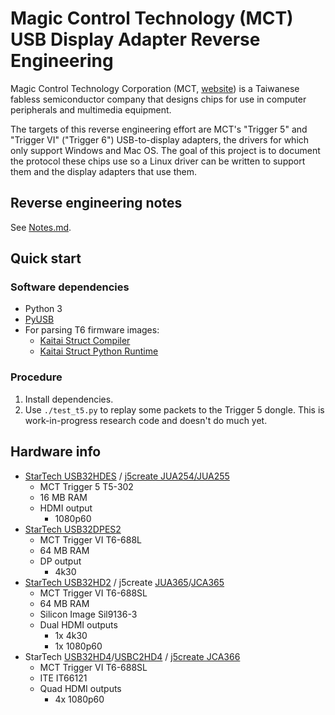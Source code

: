 # Magic Control Technology (MCT) USB Display Adapter Reverse Engineering

Magic Control Technology Corporation (MCT, [website][mct]) is a Taiwanese
fabless semiconductor company that designs chips for use in computer peripherals
and multimedia equipment.

The targets of this reverse engineering effort are MCT's "Trigger 5" and
"Trigger VI" ("Trigger 6") USB-to-display adapters, the drivers for which only
support Windows and Mac OS. The goal of this project is to document the protocol
these chips use so a Linux driver can be written to support them and the display
adapters that use them.


## Reverse engineering notes

See [Notes.md](doc/Notes.md).


## Quick start


### Software dependencies

* Python 3
* [PyUSB][pyusb]
* For parsing T6 firmware images:
  * [Kaitai Struct Compiler][ksc]
  * [Kaitai Struct Python Runtime][kspr]


### Procedure

1. Install dependencies.
2. Use `./test_t5.py` to replay some packets to the Trigger 5 dongle. This is
   work-in-progress research code and doesn't do much yet.


## Hardware info

 * [StarTech USB32HDES][usb32hdes] / [j5create JUA254/JUA255][jua254]
   * MCT Trigger 5 T5-302
   * 16 MB RAM
   * HDMI output
     * 1080p60
 * [StarTech USB32DPES2][usb32dpes2]
   * MCT Trigger VI T6-688L
   * 64 MB RAM
   * DP output
     * 4k30
 * [StarTech USB32HD2][usb32hd2] / j5create [JUA365][jua365]/[JCA365][jca365]
   * MCT Trigger VI T6-688SL
   * 64 MB RAM
   * Silicon Image Sil9136-3
   * Dual HDMI outputs
     * 1x 4k30
     * 1x 1080p60
 * StarTech [USB32HD4][usb32hd4]/[USBC2HD4][usbc2hd4] / [j5create JCA366][jca366]
   * MCT Trigger VI T6-688SL
   * ITE IT66121
   * Quad HDMI outputs
     * 4x 1080p60


[mct]: https://mct.com.tw/
[pyusb]: https://github.com/pyusb/pyusb
[ksc]: https://github.com/kaitai-io/kaitai_struct_compiler
[kspr]: https://github.com/kaitai-io/kaitai_struct_python_runtime
[usb32hdes]: https://www.startech.com/en-us/audio-video-products/usb32hdes
[usb32dpes2]: https://www.startech.com/en-us/audio-video-products/usb32dpes2
[usb32hd2]: https://www.startech.com/en-us/audio-video-products/usb32hd2
[usb32hd4]: https://www.startech.com/en-us/audio-video-products/usb32hd4
[usbc2hd4]: https://www.startech.com/en-us/audio-video-products/usbc2hd4
[jua254]: https://en.j5create.com/products/jua254
[jua365]: https://en.j5create.com/products/jua365
[jca365]: https://en.j5create.com/products/jca365
[jca366]: https://en.j5create.com/products/jca366
